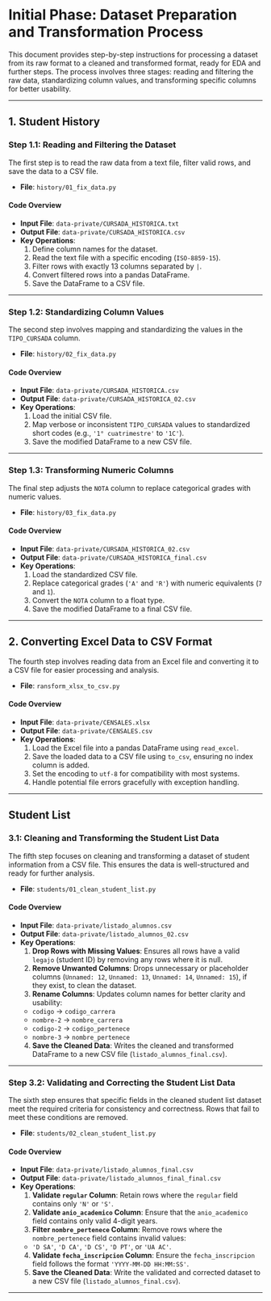 # Initial Phase: Dataset Preparation and Transformation Process

This document provides step-by-step instructions for processing a dataset from its raw format to a cleaned and transformed format, ready for EDA and further steps. The process involves three stages: reading and filtering the raw data, standardizing column values, and transforming specific columns for better usability.

---

## 1. Student History

### Step 1.1: Reading and Filtering the Dataset

The first step is to read the raw data from a text file, filter valid rows, and save the data to a CSV file.

- **File**: `history/01_fix_data.py`

#### Code Overview

- **Input File**: `data-private/CURSADA_HISTORICA.txt`
- **Output File**: `data-private/CURSADA_HISTORICA.csv`
- **Key Operations**:
  1. Define column names for the dataset.
  2. Read the text file with a specific encoding (`ISO-8859-15`).
  3. Filter rows with exactly 13 columns separated by `|`.
  4. Convert filtered rows into a pandas DataFrame.
  5. Save the DataFrame to a CSV file.

---

### Step 1.2: Standardizing Column Values

The second step involves mapping and standardizing the values in the `TIPO_CURSADA` column.

- **File**: `history/02_fix_data.py`

#### Code Overview

- **Input File**: `data-private/CURSADA_HISTORICA.csv`
- **Output File**: `data-private/CURSADA_HISTORICA_02.csv`
- **Key Operations**:
  1. Load the initial CSV file.
  2. Map verbose or inconsistent `TIPO_CURSADA` values to standardized short codes (e.g., `'1° cuatrimestre'` to `'1C'`).
  3. Save the modified DataFrame to a new CSV file.

---

### Step 1.3: Transforming Numeric Columns

The final step adjusts the `NOTA` column to replace categorical grades with numeric values.

- **File**: `history/03_fix_data.py`

#### Code Overview

- **Input File**: `data-private/CURSADA_HISTORICA_02.csv`
- **Output File**: `data-private/CURSADA_HISTORICA_final.csv`
- **Key Operations**:
  1. Load the standardized CSV file.
  2. Replace categorical grades (`'A'` and `'R'`) with numeric equivalents (`7` and `1`).
  3. Convert the `NOTA` column to a float type.
  4. Save the modified DataFrame to a final CSV file.

---

## 2. Converting Excel Data to CSV Format

The fourth step involves reading data from an Excel file and converting it to a CSV file for easier processing and analysis.

- **File**: `ransform_xlsx_to_csv.py`

#### Code Overview

- **Input File**: `data-private/CENSALES.xlsx`
- **Output File**: `data-private/CENSALES.csv`
- **Key Operations**:
  1. Load the Excel file into a pandas DataFrame using `read_excel`.
  2. Save the loaded data to a CSV file using `to_csv`, ensuring no index column is added.
  3. Set the encoding to `utf-8` for compatibility with most systems.
  4. Handle potential file errors gracefully with exception handling.

---

## Student List

### 3.1: Cleaning and Transforming the Student List Data

The fifth step focuses on cleaning and transforming a dataset of student information from a CSV file. This ensures the data is well-structured and ready for further analysis.

- **File**: `students/01_clean_student_list.py`

#### Code Overview

- **Input File**: `data-private/listado_alumnos.csv`
- **Output File**: `data-private/listado_alumnos_02.csv`
- **Key Operations**:
  1. **Drop Rows with Missing Values**: Ensures all rows have a valid `legajo` (student ID) by removing any rows where it is null.
  2. **Remove Unwanted Columns**: Drops unnecessary or placeholder columns (`Unnamed: 12`, `Unnamed: 13`, `Unnamed: 14`, `Unnamed: 15`), if they exist, to clean the dataset.
  3. **Rename Columns**: Updates column names for better clarity and usability:
    - `codigo` → `codigo_carrera`
    - `nombre-2` → `nombre_carrera`
    - `codigo-2` → `codigo_pertenece`
    - `nombre-3` → `nombre_pertenece`
  4. **Save the Cleaned Data**: Writes the cleaned and transformed DataFrame to a new CSV file (`listado_alumnos_final.csv`).

---

### Step 3.2: Validating and Correcting the Student List Data

The sixth step ensures that specific fields in the cleaned student list dataset meet the required criteria for consistency and correctness. Rows that fail to meet these conditions are removed.

- **File**: `students/02_clean_student_list.py`

#### Code Overview

- **Input File**: `data-private/listado_alumnos_final.csv`
- **Output File**: `data-private/listado_alumnos_final_final.csv`
- **Key Operations**:
  1. **Validate `regular` Column**: Retain rows where the `regular` field contains only `'N'` or `'S'`.
  2. **Validate `anio_academico` Column**: Ensure that the `anio_academico` field contains only valid 4-digit years.
  3. **Filter `nombre_pertenece` Column**: Remove rows where the `nombre_pertenece` field contains invalid values:
    - `'D SA'`, `'D CA'`, `'D CS'`, `'D PT'`, or `'UA AC'`.
  4. **Validate `fecha_inscripcion` Column**: Ensure the `fecha_inscripcion` field follows the format `'YYYY-MM-DD HH:MM:SS'`.
  5. **Save the Cleaned Data**: Write the validated and corrected dataset to a new CSV file (`listado_alumnos_final.csv`).

---
